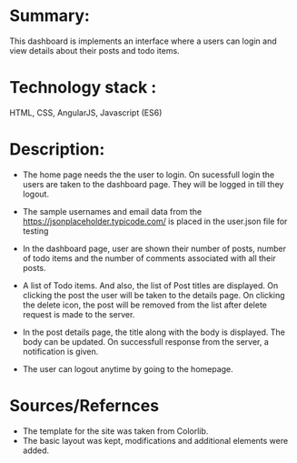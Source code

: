 # Summary:
This dashboard is implements an interface where a users can login and view
details about their posts and todo items.

# Technology stack :  
HTML, CSS, AngularJS, Javascript (ES6)

# Description:
- The home page needs the the user to login. On sucessfull login the users are taken to the dashboard page. They will be logged in till they logout.

- The sample usernames and email data from the  https://jsonplaceholder.typicode.com/ is placed in the user.json file for testing

- In the dashboard page, user are shown their number of posts, number of todo items and the number of comments associated with all their posts.

- A list of Todo items. And also, the list of Post titles are displayed. On clicking the post the user will be taken to the details page.
On clicking the delete icon, the post will be removed from the list after delete request is made to the server.

- In the post details page, the title along with the body is displayed. The body can be updated. On successfull response from the server, a notification is given.

- The user can logout anytime by going to the homepage.

# Sources/Refernces
- The template for the site was taken from Colorlib.
- The basic layout was kept, modifications and additional elements were added.